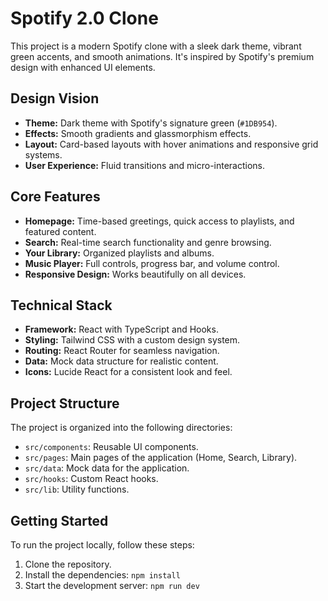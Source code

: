 # Spotify 2.0 Clone

This project is a modern Spotify clone with a sleek dark theme, vibrant green accents, and smooth animations. It's inspired by Spotify's premium design with enhanced UI elements.

## Design Vision

*   **Theme:** Dark theme with Spotify's signature green (`#1DB954`).
*   **Effects:** Smooth gradients and glassmorphism effects.
*   **Layout:** Card-based layouts with hover animations and responsive grid systems.
*   **User Experience:** Fluid transitions and micro-interactions.

## Core Features

*   **Homepage:** Time-based greetings, quick access to playlists, and featured content.
*   **Search:** Real-time search functionality and genre browsing.
*   **Your Library:** Organized playlists and albums.
*   **Music Player:** Full controls, progress bar, and volume control.
*   **Responsive Design:** Works beautifully on all devices.

## Technical Stack

*   **Framework:** React with TypeScript and Hooks.
*   **Styling:** Tailwind CSS with a custom design system.
*   **Routing:** React Router for seamless navigation.
*   **Data:** Mock data structure for realistic content.
*   **Icons:** Lucide React for a consistent look and feel.

## Project Structure

The project is organized into the following directories:

*   `src/components`: Reusable UI components.
*   `src/pages`: Main pages of the application (Home, Search, Library).
*   `src/data`: Mock data for the application.
*   `src/hooks`: Custom React hooks.
*   `src/lib`: Utility functions.

## Getting Started

To run the project locally, follow these steps:

1.  Clone the repository.
2.  Install the dependencies: `npm install`
3.  Start the development server: `npm run dev`